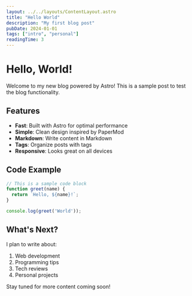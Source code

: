 ```yaml
---
layout: ../../layouts/ContentLayout.astro
title: "Hello World"
description: "My first blog post"
pubDate: 2024-01-01
tags: ["intro", "personal"]
readingTime: 3
---
```


# Hello, World!

Welcome to my new blog powered by Astro! This is a sample post to test the blog functionality.

## Features

- **Fast**: Built with Astro for optimal performance
- **Simple**: Clean design inspired by PaperMod
- **Markdown**: Write content in Markdown
- **Tags**: Organize posts with tags
- **Responsive**: Looks great on all devices

## Code Example

```js
// This is a sample code block
function greet(name) {
  return `Hello, ${name}!`;
}

console.log(greet('World'));
```

## What's Next?

I plan to write about:

1. Web development
2. Programming tips
3. Tech reviews
4. Personal projects

Stay tuned for more content coming soon! 